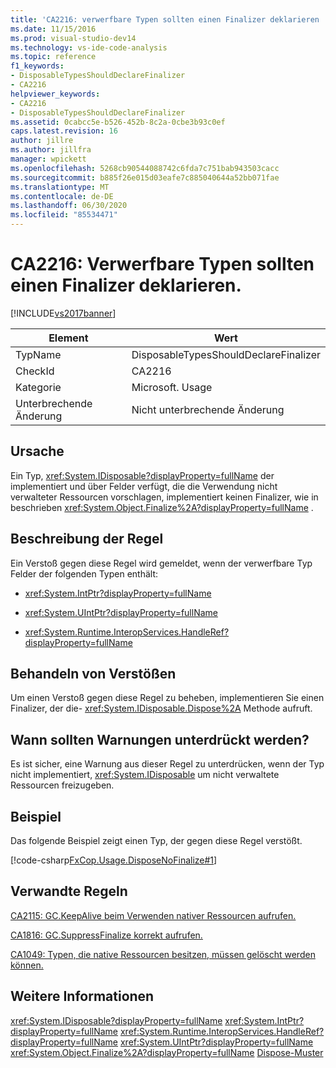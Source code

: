 ```yaml
---
title: 'CA2216: verwerfbare Typen sollten einen Finalizer deklarieren | Microsoft-Dokumentation'
ms.date: 11/15/2016
ms.prod: visual-studio-dev14
ms.technology: vs-ide-code-analysis
ms.topic: reference
f1_keywords:
- DisposableTypesShouldDeclareFinalizer
- CA2216
helpviewer_keywords:
- CA2216
- DisposableTypesShouldDeclareFinalizer
ms.assetid: 0cabcc5e-b526-452b-8c2a-0cbe3b93c0ef
caps.latest.revision: 16
author: jillre
ms.author: jillfra
manager: wpickett
ms.openlocfilehash: 5268cb90544088742c6fda7c751bab943503cacc
ms.sourcegitcommit: b885f26e015d03eafe7c885040644a52bb071fae
ms.translationtype: MT
ms.contentlocale: de-DE
ms.lasthandoff: 06/30/2020
ms.locfileid: "85534471"
---
```

# <a name="ca2216-disposable-types-should-declare-finalizer"></a>CA2216: Verwerfbare Typen sollten einen Finalizer deklarieren.
[!INCLUDE[vs2017banner](../includes/vs2017banner.md)]

|Element|Wert|
|-|-|
|TypName|DisposableTypesShouldDeclareFinalizer|
|CheckId|CA2216|
|Kategorie|Microsoft. Usage|
|Unterbrechende Änderung|Nicht unterbrechende Änderung|

## <a name="cause"></a>Ursache
 Ein Typ, <xref:System.IDisposable?displayProperty=fullName> der implementiert und über Felder verfügt, die die Verwendung nicht verwalteter Ressourcen vorschlagen, implementiert keinen Finalizer, wie in beschrieben <xref:System.Object.Finalize%2A?displayProperty=fullName> .

## <a name="rule-description"></a>Beschreibung der Regel
 Ein Verstoß gegen diese Regel wird gemeldet, wenn der verwerfbare Typ Felder der folgenden Typen enthält:

- <xref:System.IntPtr?displayProperty=fullName>

- <xref:System.UIntPtr?displayProperty=fullName>

- <xref:System.Runtime.InteropServices.HandleRef?displayProperty=fullName>

## <a name="how-to-fix-violations"></a>Behandeln von Verstößen
 Um einen Verstoß gegen diese Regel zu beheben, implementieren Sie einen Finalizer, der die- <xref:System.IDisposable.Dispose%2A> Methode aufruft.

## <a name="when-to-suppress-warnings"></a>Wann sollten Warnungen unterdrückt werden?
 Es ist sicher, eine Warnung aus dieser Regel zu unterdrücken, wenn der Typ nicht implementiert, <xref:System.IDisposable> um nicht verwaltete Ressourcen freizugeben.

## <a name="example"></a>Beispiel
 Das folgende Beispiel zeigt einen Typ, der gegen diese Regel verstößt.

 [!code-csharp[FxCop.Usage.DisposeNoFinalize#1](../snippets/csharp/VS_Snippets_CodeAnalysis/FxCop.Usage.DisposeNoFinalize/cs/FxCop.Usage.DisposeNoFinalize.cs#1)]

## <a name="related-rules"></a>Verwandte Regeln
 [CA2115: GC.KeepAlive beim Verwenden nativer Ressourcen aufrufen.](../code-quality/ca2115-call-gc-keepalive-when-using-native-resources.md)

 [CA1816: GC.SuppressFinalize korrekt aufrufen.](../code-quality/ca1816-call-gc-suppressfinalize-correctly.md)

 [CA1049: Typen, die native Ressourcen besitzen, müssen gelöscht werden können.](../code-quality/ca1049-types-that-own-native-resources-should-be-disposable.md)

## <a name="see-also"></a>Weitere Informationen
 <xref:System.IDisposable?displayProperty=fullName> <xref:System.IntPtr?displayProperty=fullName>
 <xref:System.Runtime.InteropServices.HandleRef?displayProperty=fullName>
 <xref:System.UIntPtr?displayProperty=fullName>
 <xref:System.Object.Finalize%2A?displayProperty=fullName>
 [Dispose-Muster](https://msdn.microsoft.com/library/31a6c13b-d6a2-492b-9a9f-e5238c983bcb)
